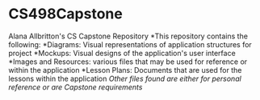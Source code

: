 # CS498Capstone
Alana Allbritton's CS Capstone Repository
*This repository contains the following:
  *Diagrams: Visual representations of application structures for project
  *Mockups: Visual designs of the application's user interface
  *Images and Resources: various files that may be used for reference or within the application
  *Lesson Plans: Documents that are used for the lessons within the application
  *Other files found are either for personal reference or are Capstone requirements*
